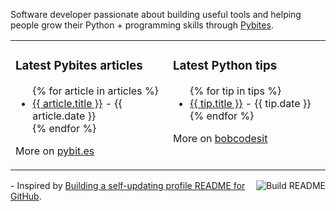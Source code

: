Software developer passionate about building useful tools and helping people grow their Python + programming skills through [Pybites](https://pybit.es).

<table><tr><td valign="top" width="50%">

### Latest Pybites articles

<ul>
{% for article in articles %}
  <li><a href="{{ article.url }}">{{ article.title }}</a> - {{ article.date }}</li>
{% endfor %}
</ul>

More on [pybit.es](https://pybit.es/articles/)

</td><td valign="top" width="50%">

### Latest Python tips

<ul>
{% for tip in tips %}
  <li><a href="{{ tip.url }}">{{ tip.title }}</a> - {{ tip.date }}</li>
{% endfor %}
</ul>

More on [bobcodesit](https://github.com/bbelderbos/bobcodesit)

</td></tr></table>

<a href="https://github.com/bbelderbos/bbelderbos/actions"><img src="https://github.com/bbelderbos/bbelderbos/workflows/Build%20README/badge.svg" align="right" alt="Build README"></a> - Inspired by <a href="https://simonwillison.net/2020/Jul/10/self-updating-profile-readme/">Building a self-updating profile README for GitHub</a>.
